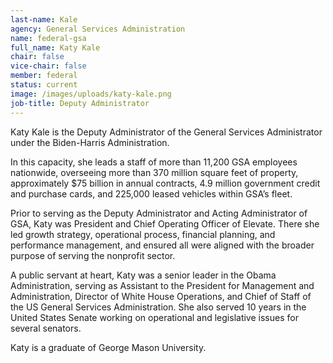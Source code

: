```yaml
---
last-name: Kale
agency: General Services Administration
name: federal-gsa
full_name: Katy Kale
chair: false
vice-chair: false
member: federal
status: current
image: /images/uploads/katy-kale.png
job-title: Deputy Administrator
---
```

Katy Kale is the Deputy Administrator of the General Services Administrator under the Biden-Harris Administration.

In this capacity, she leads a staff of more than 11,200 GSA employees nationwide, overseeing more than 370 million square feet of property, approximately $75 billion in annual contracts, 4.9 million government credit and purchase cards, and 225,000 leased vehicles within GSA’s fleet.

Prior to serving as the Deputy Administrator and Acting Administrator of GSA, Katy was President and Chief Operating Officer of Elevate. There she led growth strategy, operational process, financial planning, and performance management, and ensured all were aligned with the broader purpose of serving the nonprofit sector.

A public servant at heart, Katy was a senior leader in the Obama Administration, serving as Assistant to the President for Management and Administration, Director of White House Operations, and Chief of Staff of the US General Services Administration. She also served 10 years in the United States Senate working on operational and legislative issues for several senators.

Katy is a graduate of George Mason University.
